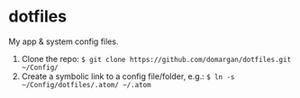 # dotfiles
My app &amp; system config files.

1. Clone the repo: `$ git clone https://github.com/domargan/dotfiles.git ~/Config/`
2. Create a symbolic link to a config file/folder, e.g.:  `$ ln -s ~/Config/dotfiles/.atom/ ~/.atom`
